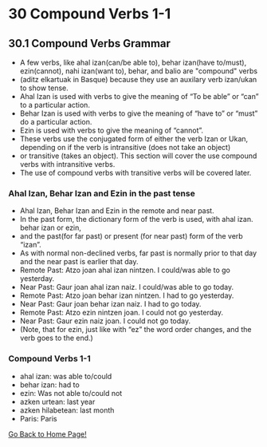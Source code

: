 # 30 Compound Verbs 1-1

## 30.1 Compound Verbs Grammar

*   A few verbs, like ahal izan(can/be able to), behar izan(have to/must), ezin(cannot), nahi izan(want to), behar, and balio are "compound" verbs
*   (aditz elkartuak in Basque) because they use an auxilary verb izan/ukan to show tense.
*   Ahal Izan is used with verbs to give the meaning of “To be able” or “can” to a particular action.
*   Behar Izan is used with verbs to give the meaning of “have to” or “must” do a particular action.
*   Ezin is used with verbs to give the meaning of “cannot”.
*   These verbs use the conjugated form of either the verb Izan or Ukan, depending on if the verb is intransitive (does not take an object)
*   or transitive (takes an object). This section will cover the use compound verbs with intransitive verbs.
*   The use of compound verbs with transitive verbs will be covered later.

### Ahal Izan, Behar Izan and Ezin in the past tense

*   Ahal Izan, Behar Izan and Ezin in the remote and near past.
*   In the past form, the dictionary form of the verb is used, with ahal izan. behar izan or ezin,
*   and the past(for far past) or present (for near past) form of the verb “izan”.
*   As with normal non-declined verbs, far past is normally prior to that day and the near past is earlier that day.
*   Remote Past: Atzo joan ahal izan nintzen. I could/was able to go yesterday.
*   Near Past: Gaur joan ahal izan naiz. I could/was able to go today.
*   Remote Past: Atzo joan behar izan nintzen. I had to go yesterday.
*   Near Past: Gaur joan behar izan naiz. I had to go today.
*   Remote Past: Atzo ezin nintzen joan. I could not go yesterday.
*   Near Past: Gaur ezin naiz joan. I could not go today.
*   (Note, that for ezin, just like with “ez” the word order changes, and the verb goes to the end.)

### Compound Verbs 1-1

*   ahal izan: was able to/could
*   behar izan: had to
*   ezin: Was not able to/could not
*   azken urtean: last year
*   azken hilabetean: last month
*   Paris: Paris

[ Go Back to Home Page!](..)